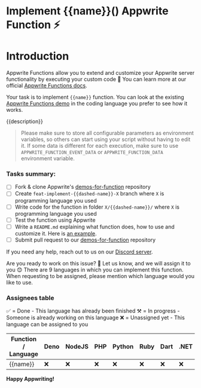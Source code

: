 # Implement {{name}}() Appwrite Function ⚡

# Introduction

Appwrite Functions allow you to extend and customize your Appwrite server functionality by executing your custom code 🤩 You can learn more at our official [Appwrite Functions docs](https://appwrite.io/docs/functions).

Your task is to implement `{{name}}` function. You can look at the existing [Appwrite Functions demo](https://github.com/appwrite/demos-for-functions) in the coding language you prefer to see how it works.

{{description}}

> Please make sure to store all configurable parameters as environment variables, so others can start using your script without having to edit it. If some data is different for each execution, make sure to use `APPWRITE_FUNCTION_EVENT_DATA` or `APPWRITE_FUNCTION_DATA` environment variable.

### Tasks summary:

- [ ] Fork & clone Appwrite's [demos-for-function](https://github.com/appwrite/demos-for-functions) repository
- [ ] Create `feat-implement-{{dashed-name}}-X` branch where `X` is programming language you used
- [ ] Write code for the function in folder `X/{{dashed-name}}/` where `X` is programming language you used
- [ ] Test the function using Appwrite
- [ ] Write a `README.md` explaining what function does, how to use and customize it. Here is [an example](https://github.com/appwrite/demos-for-functions/tree/master/nodejs/welcome-email).
- [ ] Submit pull request to our [demos-for-function](https://github.com/appwrite/demos-for-functions) repository

If you need any help, reach out to us on our [Discord server](https://discord.gg/GSeTUeA).

Are you ready to work on this issue? 🤔 Let us know, and we will assign it to you 😊 There are 9 languages in which you can implement this function. When requesting to be assigned, please mention which language would you like to use.

### Assignees table

✅ = Done - This language has already been finished
⚒ = In progress - Someone is already working on this language
❌ = Unassigned yet - This language can be assigned to you

| Function / Language | Deno | NodeJS | PHP | Python | Ruby | Dart | .NET | Java | Kotlin |
| ------------------- | ---- | ------ | --- | ------ | ---- | ---- | ---- | ---- | ------ |
| {{name}}            | ❌   | ❌     | ❌  | ❌     | ❌   | ❌   | ❌   | ❌   | ❌     |

**Happy Appwriting!**
